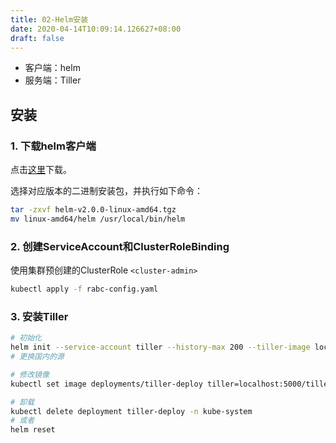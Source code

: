 ```yaml
---
title: 02-Helm安装
date: 2020-04-14T10:09:14.126627+08:00
draft: false
---
```


- 客户端：helm
- 服务端：Tiller

## 安装

### 1. 下载helm客户端

点击[这里](https://github.com/helm/helm/releases)下载。

选择对应版本的二进制安装包，并执行如下命令：

```bash
tar -zxvf helm-v2.0.0-linux-amd64.tgz
mv linux-amd64/helm /usr/local/bin/helm
```

### 2. 创建ServiceAccount和ClusterRoleBinding

使用集群预创建的ClusterRole `<cluster-admin>`

```bash
kubectl apply -f rabc-config.yaml
```

### 3. 安装Tiller

```bash
# 初始化
helm init --service-account tiller --history-max 200 --tiller-image localhost:5000/tiller:v2.14.0 --stable-repo-url https://kubernetes.oss-cn-hangzhou.aliyuncs.com/charts
# 更换国内的源

# 修改镜像
kubectl set image deployments/tiller-deploy tiller=localhost:5000/tiller:v2.14.0 -n kube-system

# 卸载
kubectl delete deployment tiller-deploy -n kube-system
# 或者
helm reset
```
